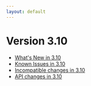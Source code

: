 ```yaml
---
layout: default
---
```

Version 3.10
============

- [What's New in 3.10](release-notes-new-features310.html)
- [Known Issues in 3.10](release-notes-known-issues310.html)
- [Incompatible changes in 3.10](release-notes-upgrading-changes310.html)
- [API changes in 3.10](release-notes-api-changes310.html)
